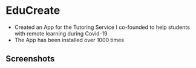 # EduCreate

* Created an App for the Tutoring Service I co-founded to help students with remote learning during Covid-19
* The App has been installed over 1000 times

## Screenshots
